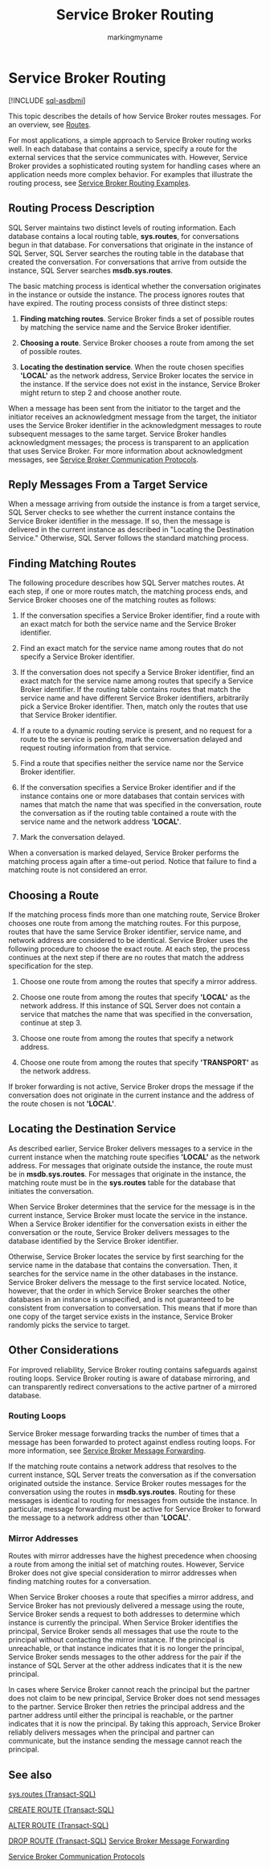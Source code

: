 ﻿---
title: Service Broker Routing
description: "This topic describes the details of how Service Broker routes messages."
ms.prod: sql
ms.technology: configuration
ms.topic: conceptual
author: markingmyname
ms.author: maghan
ms.reviewer: mikeray
ms.date: "03/30/2022"
---

# Service Broker Routing

[!INCLUDE [sql-asdbmi](../../includes/applies-to-version/sql-asdbmi.md)]

This topic describes the details of how Service Broker routes messages. For an overview, see [Routes](routes.md).

For most applications, a simple approach to Service Broker routing works well. In each database that contains a service, specify a route for the external services that the service communicates with. However, Service Broker provides a sophisticated routing system for handling cases where an application needs more complex behavior. For examples that illustrate the routing process, see [Service Broker Routing Examples](service-broker-routing-examples.md).

## Routing Process Description
SQL Server maintains two distinct levels of routing information. Each database contains a local routing table, **sys.routes**, for conversations begun in that database. For conversations that originate in the instance of SQL Server, SQL Server searches the routing table in the database that created the conversation. For conversations that arrive from outside the instance, SQL Server searches **msdb.sys.routes**.

The basic matching process is identical whether the conversation originates in the instance or outside the instance. The process ignores routes that have expired. The routing process consists of three distinct steps:

1.  **Finding matching routes**. Service Broker finds a set of possible routes by matching the service name and the Service Broker identifier.

2.  **Choosing a route**. Service Broker chooses a route from among the set of possible routes.

3.  **Locating the destination service**. When the route chosen specifies **'LOCAL'** as the network address, Service Broker locates the service in the instance. If the service does not exist in the instance, Service Broker might return to step 2 and choose another route.

When a message has been sent from the initiator to the target and the initiator receives an acknowledgment message from the target, the initiator uses the Service Broker identifier in the acknowledgment messages to route subsequent messages to the same target. Service Broker handles acknowledgment messages; the process is transparent to an application that uses Service Broker. For more information about acknowledgment messages, see [Service Broker Communication Protocols](service-broker-communication-protocols.md).

## Reply Messages From a Target Service
When a message arriving from outside the instance is from a target service, SQL Server checks to see whether the current instance contains the Service Broker identifier in the message. If so, then the message is delivered in the current instance as described in "Locating the Destination Service." Otherwise, SQL Server follows the standard matching process.

## Finding Matching Routes
The following procedure describes how SQL Server matches routes. At each step, if one or more routes match, the matching process ends, and Service Broker chooses one of the matching routes as follows:

1.  If the conversation specifies a Service Broker identifier, find a route with an exact match for both the service name and the Service Broker identifier.

2.  Find an exact match for the service name among routes that do not specify a Service Broker identifier.

3.  If the conversation does not specify a Service Broker identifier, find an exact match for the service name among routes that specify a Service Broker identifier. If the routing table contains routes that match the service name and have different Service Broker identifiers, arbitrarily pick a Service Broker identifier. Then, match only the routes that use that Service Broker identifier.

4.  If a route to a dynamic routing service is present, and no request for a route to the service is pending, mark the conversation delayed and request routing information from that service.

5.  Find a route that specifies neither the service name nor the Service Broker identifier.

6.  If the conversation specifies a Service Broker identifier and if the instance contains one or more databases that contain services with names that match the name that was specified in the conversation, route the conversation as if the routing table contained a route with the service name and the network address **'LOCAL'**.

7.  Mark the conversation delayed.

When a conversation is marked delayed, Service Broker performs the matching process again after a time-out period. Notice that failure to find a matching route is not considered an error.

## Choosing a Route
If the matching process finds more than one matching route, Service Broker chooses one route from among the matching routes. For this purpose, routes that have the same Service Broker identifier, service name, and network address are considered to be identical. Service Broker uses the following procedure to choose the exact route. At each step, the process continues at the next step if there are no routes that match the address specification for the step.

1.  Choose one route from among the routes that specify a mirror address.

2.  Choose one route from among the routes that specify **'LOCAL'** as the network address. If this instance of SQL Server does not contain a service that matches the name that was specified in the conversation, continue at step 3.

3.  Choose one route from among the routes that specify a network address.

4.  Choose one route from among the routes that specify **'TRANSPORT'** as the network address.

If broker forwarding is not active, Service Broker drops the message if the conversation does not originate in the current instance and the address of the route chosen is not **'LOCAL'**.

## Locating the Destination Service
As described earlier, Service Broker delivers messages to a service in the current instance when the matching route specifies **'LOCAL'** as the network address. For messages that originate outside the instance, the route must be in **msdb.sys.routes**. For messages that originate in the instance, the matching route must be in the **sys.routes** table for the database that initiates the conversation.

When Service Broker determines that the service for the message is in the current instance, Service Broker must locate the service in the instance. When a Service Broker identifier for the conversation exists in either the conversation or the route, Service Broker delivers messages to the database identified by the Service Broker identifier.

Otherwise, Service Broker locates the service by first searching for the service name in the database that contains the conversation. Then, it searches for the service name in the other databases in the instance. Service Broker delivers the message to the first service located. Notice, however, that the order in which Service Broker searches the other databases in an instance is unspecified, and is not guaranteed to be consistent from conversation to conversation. This means that if more than one copy of the target service exists in the instance, Service Broker randomly picks the service to target.

## Other Considerations
For improved reliability, Service Broker routing contains safeguards against routing loops. Service Broker routing is aware of database mirroring, and can transparently redirect conversations to the active partner of a mirrored database.

### Routing Loops

Service Broker message forwarding tracks the number of times that a message has been forwarded to protect against endless routing loops. For more information, see [Service Broker Message Forwarding](service-broker-message-forwarding.md).

If the matching route contains a network address that resolves to the current instance, SQL Server treats the conversation as if the conversation originated outside the instance. Service Broker routes messages for the conversation using the routes in **msdb.sys.routes**. Routing for these messages is identical to routing for messages from outside the instance. In particular, message forwarding must be active for Service Broker to forward the message to a network address other than **'LOCAL'**.

### Mirror Addresses

Routes with mirror addresses have the highest precedence when choosing a route from among the initial set of matching routes. However, Service Broker does not give special consideration to mirror addresses when finding matching routes for a conversation.

When Service Broker chooses a route that specifies a mirror address, and Service Broker has not previously delivered a message using the route, Service Broker sends a request to both addresses to determine which instance is currently the principal. When Service Broker identifies the principal, Service Broker sends all messages that use the route to the principal without contacting the mirror instance. If the principal is unreachable, or that instance indicates that it is no longer the principal, Service Broker sends messages to the other address for the pair if the instance of SQL Server at the other address indicates that it is the new principal.

In cases where Service Broker cannot reach the principal but the partner does not claim to be new principal, Service Broker does not send messages to the partner. Service Broker then retries the principal address and the partner address until either the principal is reachable, or the partner indicates that it is now the principal. By taking this approach, Service Broker reliably delivers messages when the principal and partner can communicate, but the instance sending the message cannot reach the principal.

## See also
[sys.routes (Transact-SQL)](../../relational-databases/system-catalog-views/sys-routes-transact-sql.md)

[CREATE ROUTE (Transact-SQL)](../../t-sql/statements/create-route-transact-sql.md)

[ALTER ROUTE (Transact-SQL)](../../t-sql/statements/alter-route-transact-sql.md)

[DROP ROUTE (Transact-SQL)](../../t-sql/statements/drop-route-transact-sql.md)
[Service Broker Message Forwarding](service-broker-message-forwarding.md)

[Service Broker Communication Protocols](service-broker-communication-protocols.md)

